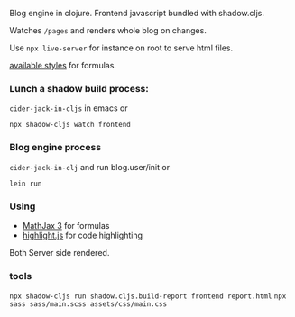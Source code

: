 Blog engine in clojure. Frontend javascript bundled with shadow.cljs.

Watches `/pages` and renders whole blog on changes.

Use `npx live-server` for instance on root to serve html files.

[available styles](/available-styles.html) for formulas.

### Lunch a shadow build process:

`cider-jack-in-cljs` in emacs or

```npx shadow-cljs watch frontend```

### Blog engine process

`cider-jack-in-clj` and run blog.user/init or

`lein run`


### Using

- [MathJax 3](https://www.mathjax.org) for formulas
- [highlight.js](https://highlightjs.org) for code highlighting

Both Server side rendered.

### tools

`npx shadow-cljs run shadow.cljs.build-report frontend report.html`
`npx sass sass/main.scss assets/css/main.css`
